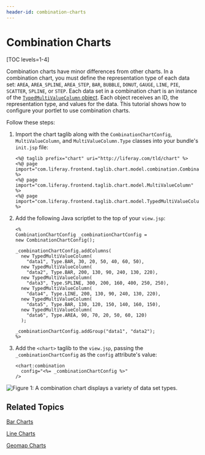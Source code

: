 ```yaml
---
header-id: combination-charts
---
```


# Combination Charts

[TOC levels=1-4]

Combination charts have minor differences from other charts. In a combination
chart, you must define the representation type of each data set: `AREA`,
`AREA_SPLINE`, `AREA_STEP`, `BAR`, `BUBBLE`, `DONUT`, `GAUGE`, `LINE`, `PIE`,
`SCATTER`, `SPLINE`, or `STEP`. Each data set in a combination chart is an
instance of the [`TypedMultiValueColumn` object](https://docs.liferay.com/portal/7.1-latest/apps/frontend-taglib-1.0.1/javadocs/com/liferay/frontend/taglib/chart/model/TypedMultiValueColumn.html). Each object receives an ID, the
representation type, and values for the data. This tutorial shows how to
configure your portlet to use combination charts.

Follow these steps:

1.  Import the chart taglib along with the `CombinationChartConfig`,
    `MultiValueColumn`, and `MultiValueColumn.Type` classes into your bundle's
    `init.jsp` file:

        <%@ taglib prefix="chart" uri="http://liferay.com/tld/chart" %>
        <%@ page import="com.liferay.frontend.taglib.chart.model.combination.CombinationChartConfig" %>
        <%@ page import="com.liferay.frontend.taglib.chart.model.MultiValueColumn" %>
        <%@ page import="com.liferay.frontend.taglib.chart.model.TypedMultiValueColumn.Type" %>

2.  Add the following Java scriptlet to the top of your `view.jsp`:

        <%
        CombinationChartConfig _combinationChartConfig =
        new CombinationChartConfig();

        _combinationChartConfig.addColumns(
          new TypedMultiValueColumn(
            "data1", Type.BAR, 30, 20, 50, 40, 60, 50),
          new TypedMultiValueColumn(
            "data2", Type.BAR, 200, 130, 90, 240, 130, 220),
          new TypedMultiValueColumn(
            "data3", Type.SPLINE, 300, 200, 160, 400, 250, 250),
          new TypedMultiValueColumn(
            "data4", Type.LINE, 200, 130, 90, 240, 130, 220),
          new TypedMultiValueColumn(
            "data5", Type.BAR, 130, 120, 150, 140, 160, 150),
          new TypedMultiValueColumn(
            "data6", Type.AREA, 90, 70, 20, 50, 60, 120)
          );

        _combinationChartConfig.addGroup("data1", "data2");
        %>

3.  Add the `<chart>` taglib to the `view.jsp`, passing the
    `_combinationChartConfig` as the `config` attribute's value:

        <chart:combination
          config="<%= _combinationChartConfig %>"
        />

![Figure 1: A combination chart displays a variety of data set types.](../../../images/chart-taglib-combination.png)

## Related Topics

[Bar Charts](/docs/7-1/tutorials/-/knowledge_base/t/bar-charts)

[Line Charts](/docs/7-1/tutorials/-/knowledge_base/t/line-charts)

[Geomap Charts](/docs/7-1/tutorials/-/knowledge_base/t/geomap-charts)